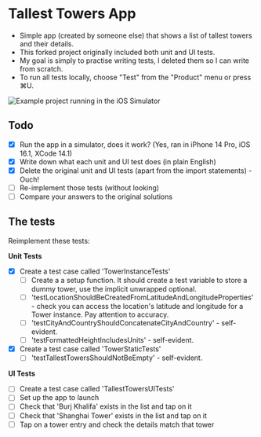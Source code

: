 # Tallest Towers App

- Simple app (created by someone else) that shows a list of tallest towers and their details.
- This forked project originally included both unit and UI tests.
- My goal is simply to practise writing tests, I deleted them so I can write from scratch.
- To run all tests locally, choose "Test" from the "Product" menu or press ⌘U.

![Example project running in the iOS Simulator](Images/TallestTowers.png)

## Todo

- [x] Run the app in a simulator, does it work? (Yes, ran in iPhone 14 Pro, iOS 16.1, XCode 14.1)
- [x] Write down what each unit and UI test does (in plain English)
- [x] Delete the original unit and UI tests (apart from the import statements) - Ouch!
- [ ] Re-implement those tests (without looking)
- [ ] Compare your answers to the original solutions

## The tests

Reimplement these tests:

**Unit Tests**

- [x] Create a test case called 'TowerInstanceTests'
    - [ ] Create a a setup function. It should create a test variable to store a dummy tower, use the implicit unwrapped optional. 
    - [ ] 'testLocationShouldBeCreatedFromLatitudeAndLongitudeProperties' - check you can access the location's latitude and longitude for a Tower instance. Pay attention to accuracy.
    - [ ] 'testCityAndCountryShouldConcatenateCityAndCountry' - self-evident.
    - [ ] 'testFormattedHeightIncludesUnits' - self-evident.
- [x] Create a test case called 'TowerStaticTests'
    - [ ] 'testTallestTowersShouldNotBeEmpty' - self-evident.

**UI Tests**

- [ ] Create a test case called 'TallestTowersUITests'
- [ ] Set up the app to launch
- [ ] Check that 'Burj Khalifa' exists in the list and tap on it 
- [ ] Check that 'Shanghai Tower' exists in the list and tap on it 
- [ ] Tap on a tower entry and check the details match that tower
